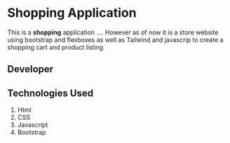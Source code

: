 # Shopping Application
This is a **shopping** application ....
However as of now it is a store website using bootstrap and flexboxes as well as Tailwind and javascrip to create a shopping cart and product listing
## Developer
## Technologies Used
1. Html
2. CSS
3. Javascript
4. Bootstrap
